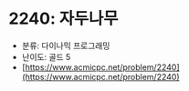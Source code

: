 # 2240: 자두나무

- 분류: 다이나믹 프로그래밍
- 난이도: 골드 5
- [https://www.acmicpc.net/problem/2240](https://www.acmicpc.net/problem/2240)